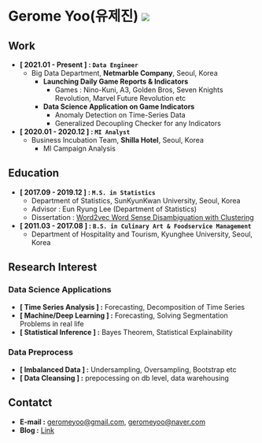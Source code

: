 # Gerome Yoo(유제진) <a href="https://github.com/ashjean7805" target="_blank"><img src="https://img.shields.io/badge/Github-181717?style=flat-square&logo=Github&logoColor=white"/></a>


## Work
- **[ 2021.01 - Present ] : `Data Engineer`**
    - Big Data Department, **Netmarble Company**, Seoul, Korea
        - **Launching Daily Game Reports & Indicators**
            - Games : Nino-Kuni, A3, Golden Bros, Seven Knights Revolution, Marvel Future Revolution etc
        - **Data Science Application on Game Indicators**
            - Anomaly Detection on Time-Series Data
            - Generalized Decoupling Checker for any Indicators 
- **[ 2020.01 - 2020.12 ] : `MI Analyst`**
    - Business Incubation Team, **Shilla Hotel**, Seoul, Korea
        - MI Campaign Analysis

## Education
- **[ 2017.09 - 2019.12 ] : `M.S. in Statistics`**
    - Department of Statistics, SunKyunKwan University, Seoul, Korea
    - Advisor : Eun Ryung Lee (Department of Statistics)
    - Dissertation : [Word2vec Word Sense Disambiguation with Clustering](https://github.com/ashjean7805/Lecture_Material/blob/main/Master/Paper.pdf)
- **[ 2011.03 - 2017.08 ] : `B.S. in Culinary Art & Foodservice Management`**
    - Department of Hospitality and Tourism, Kyunghee University, Seoul, Korea

## Research Interest
### Data Science Applications
- **[ Time Series Analysis ] :** Forecasting, Decomposition of Time Series
- **[ Machine/Deep Learning ] :** Forecasting, Solving Segmentation Problems in real life
- **[ Statistical Inference ] :** Bayes Theorem, Statistical Explainability

### Data Preprocess
- **[ Imbalanced Data ] :** Undersampling, Oversampling, Bootstrap etc
- **[ Data Cleansing ] :** prepocessing on db level, data warehousing

## Contatct
- **E-mail :** geromeyoo@gmail.com, geromeyoo@naver.com
- **Blog :** [Link](https://ashjean7805.github.io/docu_blog/blog)
